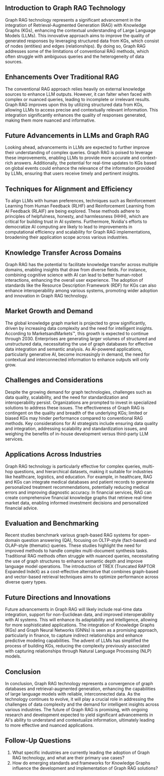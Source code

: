 ## Introduction to Graph RAG Technology
Graph RAG technology represents a significant advancement in the integration of Retrieval-Augmented Generation (RAG) with Knowledge Graphs (KGs), enhancing the contextual understanding of Large Language Models (LLMs). This innovative approach aims to improve the quality of generated responses by leveraging structured data from KGs, which consist of nodes (entities) and edges (relationships). By doing so, Graph RAG addresses some of the limitations of conventional RAG methods, which often struggle with ambiguous queries and the heterogeneity of data sources.

## Enhancements Over Traditional RAG
The conventional RAG approach relies heavily on external knowledge sources to enhance LLM outputs. However, it can falter when faced with complex or nuanced queries, leading to incomplete or irrelevant results. Graph RAG improves upon this by utilizing structured data from KGs, allowing LLMs to access precise and contextually relevant information. This integration significantly enhances the quality of responses generated, making them more nuanced and informative.

## Future Advancements in LLMs and Graph RAG
Looking ahead, advancements in LLMs are expected to further improve their understanding of complex queries. Graph RAG is poised to leverage these improvements, enabling LLMs to provide more accurate and context-rich answers. Additionally, the potential for real-time updates to KGs based on global events could enhance the relevance of the information provided by LLMs, ensuring that users receive timely and pertinent insights.

## Techniques for Alignment and Efficiency
To align LLMs with human preferences, techniques such as Reinforcement Learning from Human Feedback (RLHF) and Reinforcement Learning from AI Feedback (RLAIF) are being explored. These methods adhere to principles of helpfulness, honesty, and harmlessness (HHH), which are critical for building trust in AI systems. Furthermore, Nvidia's efforts to democratize AI computing are likely to lead to improvements in computational efficiency and scalability for Graph RAG implementations, broadening their application scope across various industries.

## Knowledge Transfer Across Domains
Graph RAG has the potential to facilitate knowledge transfer across multiple domains, enabling insights that draw from diverse fields. For instance, combining cognitive science with AI can lead to better human-robot interactions, enhancing the overall user experience. The adoption of standards like the Resource Description Framework (RDF) for KGs can also enhance interoperability among various systems, promoting wider adoption and innovation in Graph RAG technology.

## Market Growth and Demand
The global knowledge graph market is projected to grow significantly, driven by increasing data complexity and the need for intelligent insights. According to MarketsandMarkets™, this growth is expected to continue through 2030. Enterprises are generating larger volumes of structured and unstructured data, necessitating the use of graph databases for effective data integration and semantic analysis. As AI-powered applications, particularly generative AI, become increasingly in demand, the need for contextual and interconnected information to enhance outputs will only grow.

## Challenges and Considerations
Despite the growing demand for graph technologies, challenges such as data quality, scalability, and the need for standardization and interoperability persist. Organizations are prompted to invest in specialized solutions to address these issues. The effectiveness of Graph RAG is contingent on the quality and breadth of the underlying KGs; limited or biased KGs may hinder performance compared to conventional RAG methods. Key considerations for AI strategists include ensuring data quality and integration, addressing scalability and standardization issues, and weighing the benefits of in-house development versus third-party LLM services.

## Applications Across Industries
Graph RAG technology is particularly effective for complex queries, multi-hop questions, and hierarchical datasets, making it suitable for industries like healthcare, logistics, and education. For example, in healthcare, RAG and KGs can integrate medical databases and patient records to generate personalized treatment recommendations, potentially reducing medical errors and improving diagnostic accuracy. In financial services, RAG can create comprehensive financial knowledge graphs that retrieve real-time market data, enabling informed investment decisions and personalized financial advice.

## Evaluation and Benchmarking
Recent studies benchmark various graph-based RAG systems for open-domain question answering (QA), focusing on OLTP-style (fact-based) and OLAP-style (thematic) queries. These studies highlight the need for improved methods to handle complex multi-document synthesis tasks. Traditional RAG methods often struggle with nuanced queries, necessitating the use of graph structures to enhance semantic depth and improve language model operations. The introduction of TREX (Truncated RAPTOR Expanded IndeX) as a cost-effective alternative that combines graph-based and vector-based retrieval techniques aims to optimize performance across diverse query types.

## Future Directions and Innovations
Future advancements in Graph RAG will likely include real-time data integration, support for non-Euclidean data, and improved interoperability with AI systems. This will enhance its adaptability and intelligence, allowing for more sophisticated applications. The integration of Knowledge Graphs (KGs) and Graph Neural Networks (GNNs) is seen as a promising approach, particularly in finance, to capture indirect relationships and enhance predictive modeling capabilities. The advent of LLMs has simplified the process of building KGs, reducing the complexity previously associated with capturing relationships through Natural Language Processing (NLP) models.

## Conclusion
In conclusion, Graph RAG technology represents a convergence of graph databases and retrieval-augmented generation, enhancing the capabilities of large language models with reliable, interconnected data. As the technology continues to evolve, it will play a crucial role in addressing the challenges of data complexity and the demand for intelligent insights across various industries. The future of Graph RAG is promising, with ongoing research and development expected to yield significant advancements in AI's ability to understand and contextualize information, ultimately leading to more effective and nuanced applications.

## Follow-Up Questions
1. What specific industries are currently leading the adoption of Graph RAG technology, and what are their primary use cases?
2. How do emerging standards and frameworks for Knowledge Graphs influence the development and implementation of Graph RAG solutions?
